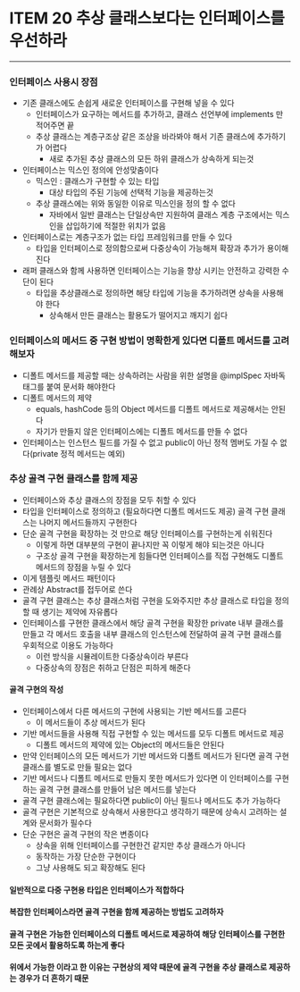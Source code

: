 # ITEM 20 추상 클래스보다는 인터페이스를 우선하라

--------------------------------------------

### 인터페이스 사용시 장점

* 기존 클래스에도 손쉽게 새로운 인터페이스를 구현해 넣을 수 있다
  * 인터페이스가 요구하는 메서드를 추가하고, 클래스 선언부에 implements 만 적어주면 끝
  * 추상 클래스는 계층구조상 같은 조상을 바라봐야 해서 기존 클래스에 추가하기가 어렵다
    * 새로 추가된 추상 클래스의 모든 하위 클래스가 상속하게 되는것
* 인터페이스는 믹스인 정의에 안성맞춤이다
  * 믹스인 : 클래스가 구현할 수 있는 타입
    * 대상 타입의 주된 기능에 선택적 기능을 제공하는것
  * 추상 클래스에는 위와 동일한 이유로 믹스인을 정의 할 수 없다
    * 자바에서 일반 클래스는 단일상속만 지원하여 클래스 계층 구조에서는 믹스인을 삽입하기에 적절한 위치가 없음
* 인터페이스로는 계층구조가 없는 타입 프레임워크를 만들 수 있다
  * 타입을 인터페이스로 정의함으로써 다중상속이 가능해져 확장과 추가가 용이해진다
* 래퍼 클래스와 함께 사용하면 인터페이스는 기능을 향상 시키는 안전하고 강력한 수단이 된다
  * 타입을 추상클래스로 정의하면 해당 타입에 기능을 추가하려면 상속을 사용해야 한다
    * 상속해서 만든 클래스는 활용도가 떨어지고 깨지기 쉽다

### 인터페이스의 메서드 중 구현 방법이 명확한게 있다면 디폴트 메서드를 고려해보자
* 디폴트 메서드를 제공할 때는 상속하려는 사람을 위한 설명을 @implSpec 자바독 태그를 붙여 문서화 해야한다
* 디폴트 메서드의 제약
  * equals, hashCode 등의 Object 메서드를 디폴트 메서드로 제공해서는 안된다
  * 자기가 만들지 않은 인터페이스에는 디폴트 메서드를 만들 수 없다
* 인터페이스는 인스턴스 필드를 가질 수 없고 public이 아닌 정적 멤버도 가질 수 없다(private 정적 메서드는 예외)

### 추상 골격 구현 클래스를 함께 제공
* 인터페이스와 추상 클래스의 장점을 모두 취할 수 있다
* 타입을 인터페이스로 정의하고 (필요하다면 디폴트 메서드도 제공) 골격 구현 클래스는 나머지 메서드들까지 구현한다
* 단순 골격 구현을 확장하는 것 만으로 해당 인터페이스를 구현하는게 쉬워진다
  * 이렇게 하면 대부분의 구현이 끝나지만 꼭 이렇게 해야 되는것은 아니다
  * 구조상 골격 구현을 확장하는게 힘들다면 인터페이스를 직접 구현해도 디폴트 메서드의 장점을 누릴 수 있다
* 이게 템플릿 메서드 패턴이다
* 관례상 Abstract를 접두어로 쓴다
* 골격 구현 클래스는 추상 클래스처럼 구현을 도와주지만 추상 클래스로 타입을 정의할 때 생기는 제약에 자유롭다
* 인터페이스를 구현한 클래스에서 해당 골격 구현을 확장한 private 내부 클래스를 만들고 각 메서드 호출을 내부 클래스의 인스턴스에 전달하여 골격 구현 클래스를 우회적으로 이용도 가능하다
  * 이런 방식을 시뮬레이트한 다중상속이라 부른다
  * 다중상속의 장점은 취하고 단점은 피하게 해준다

#### 골격 구현의 작성
* 인터페이스에서 다른 메서드의 구현에 사용되는 기반 메서드를 고른다
  * 이 메서드들이 추상 메서드가 된다
* 기반 메서드들을 사용해 직접 구현할 수 있는 메서드를 모두 디폴트 메서드로 제공
  * 디폴트 메서드의 제약에 있는 Object의 메서드들은 안된다
* 만약 인터페이스의 모든 메서드가 기반 메서드와 디폴트 메서드가 된다면 골격 구현 클래스를 별도로 만들 필요는 없다
* 기반 메서드나 디폴트 메서드로 만들지 못한 메서드가 있다면 이 인터페이스를 구현하는 골격 구현 클래스를 만들어 남은 메서드를 넣는다
* 골격 구현 클래스에는 필요하다면 public이 아닌 필드나 메서드도 추가 가능하다
* 골격 구현은 기본적으로 상속해서 사용한다고 생각하기 때문에 상속시 고려하는 설계와 문서화가 필수다
* 단순 구현은 골격 구현의 작은 변종이다
  * 상속을 위해 인터페이스를 구현한건 같지만 추상 클래스가 아니다
  * 동작하는 가장 단순한 구현이다
  * 그냥 사용해도 되고 확장해도 된다

#### 일반적으로 다중 구현용 타입은 인터페이스가 적합하다
#### 복잡한 인터페이스라면 골격 구현을 함께 제공하는 방법도 고려하자
#### 골격 구현은 가능한 인터페이스의 디폴트 메서드로 제공하여 해당 인터페이스를 구현한 모든 곳에서 활용하도록 하는게 좋다
#### 위에서 가능한 이라고 한 이유는 구현상의 제약 때문에 골격 구현을 추상 클래스로 제공하는 경우가 더 흔하기 때문
